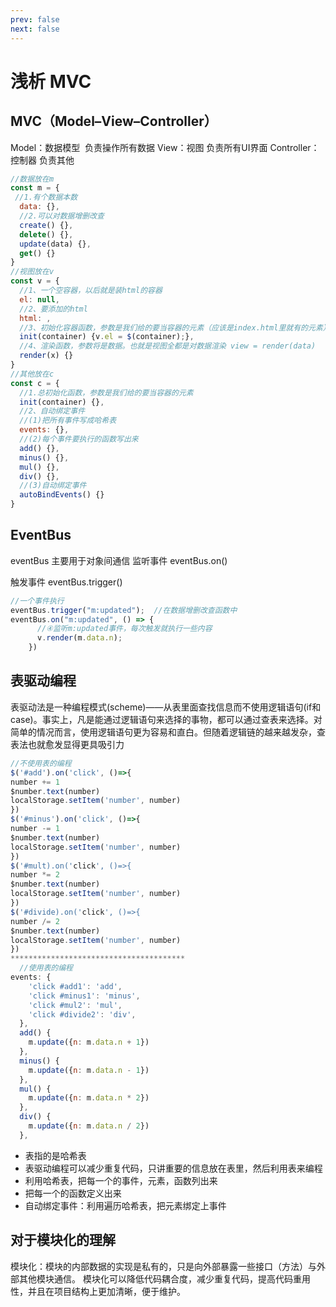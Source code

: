 ```yaml
---
prev: false
next: false
---
```

# 浅析 MVC

## MVC（Model–View–Controller）

Model：数据模型  负责操作所有数据
View：视图 负责所有UI界面
Controller：控制器 负责其他

```javascript
//数据放在m
const m = {
 //1.有个数据本数
  data: {},
  //2.可以对数据增删改查
  create() {},
  delete() {},
  update(data) {},
  get() {}
}
//视图放在v
const v = {
  //1、一个空容器，以后就是装html的容器
  el: null,
  //2、要添加的html
  html: ,
  //3、初始化容器函数，参数是我们给的要当容器的元素（应该是index.html里就有的元素）
  init(container) {v.el = $(container);},
  //4、渲染函数，参数将是数据。也就是视图全都是对数据渲染 view = render(data)
  render(x) {}
}
//其他放在c
const c = {
  //1.总初始化函数，参数是我们给的要当容器的元素
  init(container) {},
  //2、自动绑定事件
  //(1)把所有事件写成哈希表
  events: {},
  //(2)每个事件要执行的函数写出来
  add() {},
  minus() {},
  mul() {},
  div() {},
  //(3)自动绑定事件
  autoBindEvents() {}
}
```

## EventBus

eventBus 主要用于对象间通信
监听事件 eventBus.on()

触发事件 eventBus.trigger()

```javascript
//一个事件执行
eventBus.trigger("m:updated");  //在数据增删改查函数中
eventBus.on("m:updated", () => {
      //④监听m:updated事件，每次触发就执行一些内容
      v.render(m.data.n);
    })

```

## 表驱动编程

表驱动法是一种编程模式(scheme)——从表里面查找信息而不使用逻辑语句(if和case)。事实上，凡是能通过逻辑语句来选择的事物，都可以通过查表来选择。对简单的情况而言，使用逻辑语句更为容易和直白。但随着逻辑链的越来越发杂，查表法也就愈发显得更具吸引力

```javascript
//不使用表的编程
$('#add').on('click', ()=>{
number += 1
$number.text(number)
localStorage.setItem('number', number)
})
$('#minus').on('click', ()=>{
number -= 1
$number.text(number)
localStorage.setItem('number', number)
})
$('#mult).on('click', ()=>{
number *= 2
$number.text(number)
localStorage.setItem('number', number)
})
$('#divide).on('click', ()=>{
number /= 2
$number.text(number)
localStorage.setItem('number', number)
})
***************************************
  //使用表的编程
events: {
    'click #add1': 'add',
    'click #minus1': 'minus',
    'click #mul2': 'mul',
    'click #divide2': 'div',
  },
  add() {
    m.update({n: m.data.n + 1})
  },
  minus() {
    m.update({n: m.data.n - 1})
  },
  mul() {
    m.update({n: m.data.n * 2})
  },
  div() {
    m.update({n: m.data.n / 2})
  },
```

- 表指的是哈希表
- 表驱动编程可以减少重复代码，只讲重要的信息放在表里，然后利用表来编程
- 利用哈希表，把每一个的事件，元素，函数列出来
- 把每一个的函数定义出来
- 自动绑定事件：利用遍历哈希表，把元素绑定上事件

## 对于模块化的理解

模块化：模块的内部数据的实现是私有的，只是向外部暴露一些接口（方法）与外部其他模块通信。
模块化可以降低代码耦合度，减少重复代码，提高代码重用性，并且在项目结构上更加清晰，便于维护。
